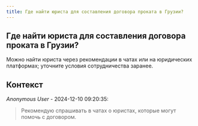 ```yaml
---
title: Где найти юриста для составления договора проката в Грузии?
---
```


## Где найти юриста для составления договора проката в Грузии?

Можно найти юриста через рекомендации в чатах или на юридических платформах; уточните условия сотрудничества заранее.

## Контекст

_Anonymous User_ - 2024-12-10 09:20:35:

> Рекомендую спрашивать в чатах о юристах, которые могут помочь с договором.
